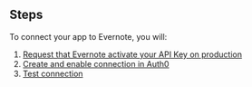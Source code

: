 ## Steps

To connect your app to Evernote, you will:

1. [Request that Evernote activate your API Key on production](#request-that-evernote-activate-your-api-key-on-production)
2. [Create and enable connection in Auth0](#create-and-enable-connection-in-auth0)
3. [Test connection](#test-connection)
